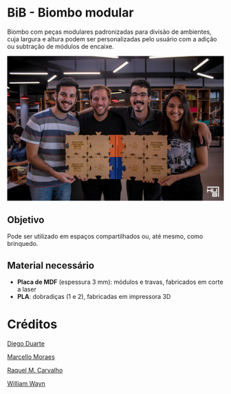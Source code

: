 # BiB - Biombo modular

Biombo com peças modulares padronizadas para divisão de ambientes, cuja largura e altura podem ser personalizadas pelo usuário com a adição ou subtração de módulos de encaixe.

![alt text](https://github.com/instituto-hub/Bootcamp-Fab-Digital/blob/master/Turma%20%231/Grupo%20Arquitetura/Imagens/54278787_841078746231736_1479472455146799104_o.jpg)


## Objetivo

Pode ser utilizado em espaços compartilhados ou, até mesmo, como brinquedo.

## Material necessário

- **Placa de MDF** (espessura 3 mm): módulos e travas, fabricados em corte a laser
- **PLA**: dobradiças (1 e 2), fabricadas em impressora 3D


# Créditos

[Diego Duarte](https://www.linkedin.com/in/diego-duarte-inov)

[Marcello Moraes](http://facebook.com/marcello.moraes5)

[Raquel M. Carvalho](https://br.linkedin.com/in/raquelmachadocarvalho)

[William Wayn](https://github.com/WillzWayn)
